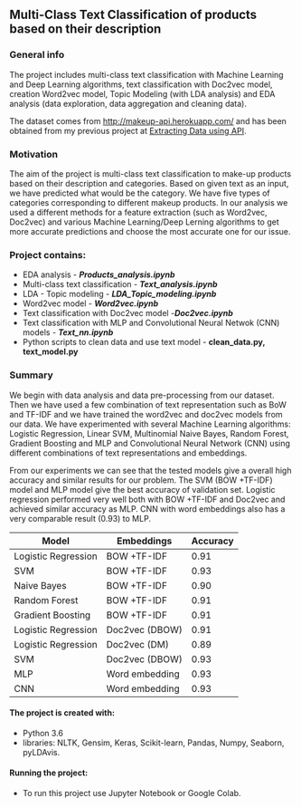 ## Multi-Class Text Classification of products based on their description
 
### General info

The project includes multi-class text classification with Machine Learning and Deep Learning algorithms, text classification with Doc2vec model, creation Word2vec model, Topic Modeling (with LDA analysis) and EDA analysis (data exploration, data aggregation and cleaning data).

The dataset comes from http://makeup-api.herokuapp.com/ and has been obtained from my previous project at [Extracting Data using API](https://github.com/aniass/Extracting-data-using-API).

### Motivation

The aim of the project is multi-class text classification to make-up products based on their description and categories. Based on given text as an input, we have predicted what would be the category. We have five types of categories corresponding to different makeup products. In our analysis we used a different  methods for a feature extraction (such as Word2vec, Doc2vec) and various Machine Learning/Deep Lerning algorithms to get more accurate predictions and choose the most accurate one for our issue. 

### Project contains:
* EDA analysis - ***Products_analysis.ipynb***
* Multi-class text classification - ***Text_analysis.ipynb***
* LDA - Topic modeling - ***LDA_Topic_modeling.ipynb***
* Word2vec model - ***Word2vec.ipynb***
* Text classification with Doc2vec model -***Doc2vec.ipynb***
* Text classification with MLP and Convolutional Neural Netwok (CNN) models - ***Text_nn.ipynb***
* Python scripts to clean data and use text model - **clean_data.py, text_model.py**

### Summary

We begin with data analysis and data pre-processing from our dataset. Then we have used a few combination of text representation such as BoW and TF-IDF and we have trained the word2vec and doc2vec models from our data. We have experimented with several Machine Learning algorithms: Logistic Regression, Linear SVM, Multinomial Naive Bayes, Random Forest, Gradient Boosting and MLP and Convolutional Neural Network (CNN) using different combinations of text representations and embeddings. 

From our experiments we can see that the tested models give a overall high accuracy and similar results for our  problem. The SVM (BOW +TF-IDF) model and MLP model give the best  accuracy of validation set. Logistic regression performed very well both with BOW +TF-IDF and Doc2vec and achieved similar accuracy as MLP. CNN with word embeddings also has a very comparable result (0.93) to MLP. 


Model | Embeddings | Accuracy
------------ | ------------- | ------------- 
Logistic Regression | BOW +TF-IDF | 0.91
SVM | BOW +TF-IDF | 0.93
Naive Bayes | BOW +TF-IDF | 0.90
Random Forest | BOW +TF-IDF | 0.91
Gradient Boosting | BOW +TF-IDF | 0.91
Logistic Regression | Doc2vec (DBOW) | 0.91
Logistic Regression | Doc2vec (DM) | 0.89
SVM | Doc2vec (DBOW) | 0.93
MLP| Word embedding | 0.93
CNN | Word embedding | 0.93


#### The project is created with:

* Python 3.6
* libraries: NLTK, Gensim, Keras, Scikit-learn, Pandas, Numpy, Seaborn, pyLDAvis.

#### Running the project:

* To run this project use Jupyter Notebook or Google Colab.
